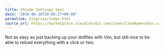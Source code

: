 ```yaml
---
title: VSCode Settings Sync
date: "2019-06-18T20:00:27+00:00"
permalink: blog/sas/index.html
source_url: https://marketplace.visualstudio.com/items?itemName=Shan.code-settings-sync
---
```


Not as easy as just backing up your dotfiles with Vim, but still nice to be able to reload everything with a click or two.
